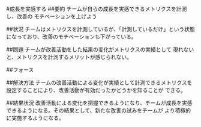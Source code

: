 #成長を実感する 
##要約
チームが自らの成長を実感できるメトリクスを計測し、改善の
モチベーションを上げよう

##状況
チームはメトリクスを計測しているが、「計測しているだけ」という状態になっており、改善のモチベーションも下がっている。

##問題
チームが改善活動をした結果の変化がメトリクスの実績として
現れないと、メトリクスを計測するメリットが感じられない。

##フォース


##解決方法
チームの改善活動による変化が実績として計測できるメトリクスを
設定することにより、改善活動が有効だったかどうかを知ることが
できる。

##結果状況
改善活動による変化を把握できるようになり、チームが成長を実感
できるようになる。その結果として、新たな改善の試みをチームが
より積極的に実施するようになる。


